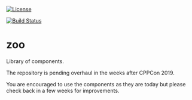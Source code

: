 [![License](https://img.shields.io/badge/license-MIT-blue.svg)](https://opensource.org/licenses/MIT)

[![Build Status](https://travis-ci.com/thecppzoo/zoo.svg?branch=master)](https://travis-ci.com/thecppzoo/zoo)

# zoo

Library of components.

The repository is pending overhaul in the weeks after CPPCon 2019.

You are encouraged to use the components as they are today but please check back in a few weeks for improvements.

